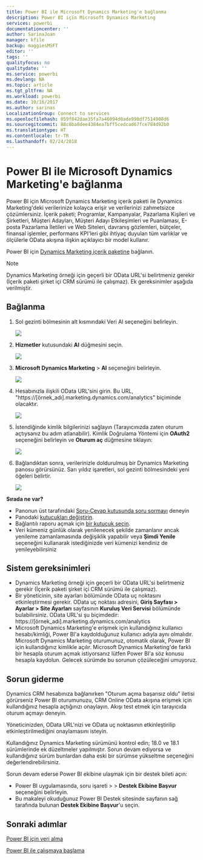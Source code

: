 ```yaml
---
title: Power BI ile Microsoft Dynamics Marketing'e bağlanma
description: Power BI için Microsoft Dynamics Marketing
services: powerbi
documentationcenter: ''
author: SarinaJoan
manager: kfile
backup: maggiesMSFT
editor: ''
tags: ''
qualityfocus: no
qualitydate: ''
ms.service: powerbi
ms.devlang: NA
ms.topic: article
ms.tgt_pltfrm: NA
ms.workload: powerbi
ms.date: 10/16/2017
ms.author: sarinas
LocalizationGroup: Connect to services
ms.openlocfilehash: 059f842dae35fa7a46094d0ade990df7514908d6
ms.sourcegitcommit: 88c8ba8dee4384ea7bff5cedcad67fce784d92b0
ms.translationtype: HT
ms.contentlocale: tr-TR
ms.lasthandoff: 02/24/2018
---
```

# <a name="connect-to-microsoft-dynamics-marketing-with-power-bi"></a>Power BI ile Microsoft Dynamics Marketing'e bağlanma
Power BI için Microsoft Dynamics Marketing içerik paketi ile Dynamics Marketing'deki verilerinize kolayca erişir ve verilerinizi zahmetsizce çözümlersiniz. İçerik paketi; Programlar, Kampanyalar, Pazarlama Kişileri ve Şirketleri, Müşteri Adayları, Müşteri Adayı Etkileşimleri ve Puanlaması, E-posta Pazarlama İletileri ve Web Siteleri, davranış gözlemleri, bütçeler, finansal işlemler, performans KPI'leri gibi ihtiyaç duyulan tüm varlıklar ve ölçülerle OData akışına ilişkin açıklayıcı bir model kullanır. 

Power BI için [Dynamics Marketing içerik paketine](https://app.powerbi.com/getdata/services/microsoft-dynamics-marketing) bağlanın.

>[!NOTE]
>Dynamics Marketing örneği için geçerli bir OData URL'si belirtmeniz gerekir (İçerik paketi şirket içi CRM sürümü ile çalışmaz). Ek gereksinimler aşağıda verilmiştir.

## <a name="how-to-connect"></a>Bağlanma
1. Sol gezinti bölmesinin alt kısmındaki Veri Al seçeneğini belirleyin.
   
   ![](media/service-connect-to-microsoft-dynamics-marketing/pbi_getdata.png) 
2. **Hizmetler** kutusundaki **Al** düğmesini seçin.
   
   ![](media/service-connect-to-microsoft-dynamics-marketing/pbi_getservices.png) 
3. **Microsoft Dynamics Marketing** \> **Al** seçeneğini belirleyin.
   
   ![](media/service-connect-to-microsoft-dynamics-marketing/mdmarketing.png)
4. Hesabınızla ilişkili OData URL'sini girin.  Bu URL, "https://[örnek\_adı].marketing.dynamics.com/analytics" biçiminde olacaktır.
   
   ![](media/service-connect-to-microsoft-dynamics-marketing/pbi_dynmktgserviceurl.png)
5. İstendiğinde kimlik bilgilerinizi sağlayın (Tarayıcınızda zaten oturum açtıysanız bu adım atlanabilir). Kimlik Doğrulama Yöntemi için **OAuth2** seçeneğini belirleyin ve **Oturum aç** düğmesine tıklayın:
   
   ![](media/service-connect-to-microsoft-dynamics-marketing/pbi_dynammktgoauth2.png)
6. Bağlandıktan sonra, verilerinizle doldurulmuş bir Dynamics Marketing panosu görürsünüz. Sarı yıldız işaretleri, sol gezinti bölmesindeki yeni öğeleri belirtir.
   
   ![](media/service-connect-to-microsoft-dynamics-marketing/pbi_dynammktgnewdash.png)

**Sırada ne var?**

* Panonun üst tarafındaki [Soru-Cevap kutusunda soru sormayı](power-bi-q-and-a.md) deneyin
* Panodaki [kutucukları değiştirin](service-dashboard-edit-tile.md).
* Bağlantılı raporu açmak için [bir kutucuk seçin](service-dashboard-tiles.md).
* Veri kümeniz günlük olarak yenilenecek şekilde zamanlanır ancak yenileme zamanlamasında değişiklik yapabilir veya **Şimdi Yenile** seçeneğini kullanarak istediğinizde veri kümenizi kendiniz de yenileyebilirsiniz

## <a name="system-requirements"></a>Sistem gereksinimleri
* Dynamics Marketing örneği için geçerli bir OData URL'si belirtmeniz gerekir (İçerik paketi şirket içi CRM sürümü ile çalışmaz).  
* Bir yöneticinin, site ayarları bölümünde OData uç noktasını etkinleştirmesi gerekir. OData uç noktası adresini, **Giriş Sayfası \> Ayarlar \> Site Ayarları** sayfasının **Kuruluş Veri Servisi** bölümünde bulabilirsiniz.  OData URL'si şu biçimdedir: https://[örnek\_adı].marketing.dynamics.com/analytics  
* Microsoft Dynamics Marketing'e erişmek için kullandığınız kullanıcı hesabı/kimliği, Power BI'a kaydolduğunuz kullanıcı adıyla aynı olmalıdır. Microsoft Dynamics Marketing oturumunuz, otomatik olarak, Power BI için kullandığınız kimlikle açılır. Microsoft Dynamics Marketing'de farklı bir hesapla oturum açmak istiyorsanız lütfen Power BI'a söz konusu hesapla kaydolun. Gelecek sürümde bu sorunun çözüleceğini umuyoruz.   

## <a name="troubleshooting"></a>Sorun giderme
Dynamics CRM hesabınıza bağlanırken "Oturum açma başarısız oldu" iletisi görürseniz Power BI oturumunuzu, CRM Online OData akışına erişmek için kullandığınız hesapla açtığınızı onaylayın. Akışı test etmek için tarayıcıda oturum açmayı deneyin.

Yöneticinizden, OData URL'nizi ve OData uç noktasının etkinleştirilip etkinleştirilmediğini onaylamasını isteyin.

Kullandığınız Dynamics Marketing sürümünü kontrol edin; 18.0 ve 18.1 sürümlerinde ek düzeltmeler yapılmıştır. Sorun devam ediyorsa ve kullandığınız sürüm bunlardan daha eski bir sürümse yükseltme seçeneğini değerlendirebilirsiniz.

Sorun devam ederse Power BI ekibine ulaşmak için bir destek bileti açın:

* Power BI uygulamasında, soru işareti > \> **Destek Ekibine Başvur** seçeneğini belirleyin.
* Bu makaleyi okuduğunuz Power BI Destek sitesinde sayfanın sağ tarafında bulunan **Destek Ekibine Başvur**'u seçin.

## <a name="next-steps"></a>Sonraki adımlar
[Power BI için veri alma](service-get-data.md)

[Power BI ile çalışmaya başlama](service-get-started.md)

